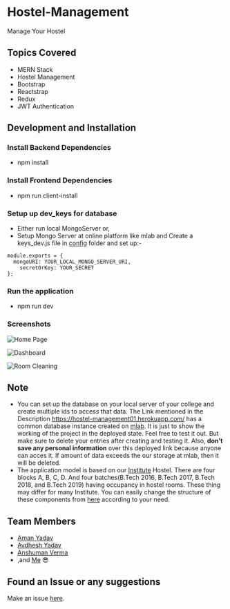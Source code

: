 # Hostel-Management
Manage Your Hostel 

## Topics Covered
- MERN Stack
- Hostel Management
- Bootstrap
- Reactstrap
- Redux
- JWT Authentication

## Development and Installation

### Install Backend Dependencies
- npm install

### Install Frontend Dependencies
- npm run client-install

### Setup up dev_keys for database
- Either run local MongoServer or,
- Setup Mongo Server at online platform like mlab and Create a keys_dev.js file in [config](https://github.com/starkblaze01/Hostel-Management/tree/master/config) folder and set up:-
``` 
module.exports = {
  mongoURI: YOUR_LOCAL_MONGO_SERVER_URI,
	secretOrKey: YOUR_SECRET
}; 
```
### Run the application
- npm run dev

### Screenshots

![Home Page](https://github.com/starkblaze01/Hostel-Management/blob/Docs/home.png)

![Dashboard](https://github.com/starkblaze01/Hostel-Management/blob/Docs/dashboard.png)

![Room Cleaning](https://github.com/starkblaze01/Hostel-Management/blob/Docs/room%20cleaning.png)

## Note
- You can set up the database on your local server of your college and create multiple ids to access that data. The Link mentioned in the Description https://hostel-management01.herokuapp.com/ has a common database instance created on [mlab](https://mlab.com/). It is just to show the working of the project in the deployed state. Feel free to test it out. But make sure to delete your entries after creating and testing it. Also, **don't save any personal information** over this deployed link because anyone can acces it. If amount of data exceeds the our storage at mlab, then it will be deleted.
- The application model is based on our [Institute](iiitvadodara.ac.in) Hostel. There are four blocks A, B, C, D. And four batches(B.Tech 2016, B.Tech 2017, B.Tech 2018, and B.Tech 2019) having occupancy in hostel rooms. These thing may differ for many Institute. You can easily change the structure of these components from [here](https://github.com/starkblaze01/Hostel-Management/tree/master/client/src/components/pages) according to your need.

## Team Members
- [Aman Yadav](https://github.com/amany9000)
- [Avdhesh Yadav](https://github.com/avi-spc)
- [Anshuman Verma](https://github.com/anshumanv)
- ,and [Me](https://github.com/starkblaze01/) 😎

## Found an Issue or any suggestions
Make an issue [here](https://github.com/starkblaze01/Hostel-Management/issues/new).

